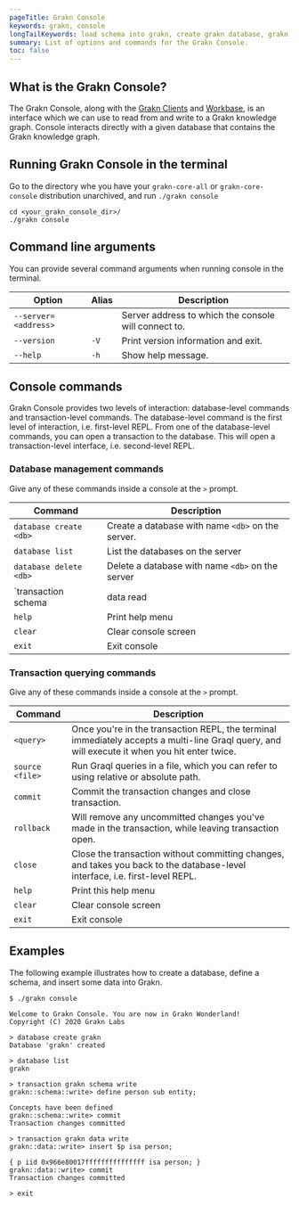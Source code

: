 ```yaml
---
pageTitle: Grakn Console
keywords: grakn, console
longTailKeywords: load schema into grakn, create grakn database, grakn console
summary: List of options and commands for the Grakn Console.
toc: false
---
```


## What is the Grakn Console?
The Grakn Console, along with the [Grakn Clients](../03-client-api/00-overview.md) and [Workbase](../07-workbase/00-overview.md), is an interface which we can use to read from and write to a Grakn knowledge graph. Console interacts directly with a given database that contains the Grakn knowledge graph.

## Running Grakn Console in the terminal

Go to the directory whe you have your `grakn-core-all` or `grakn-core-console` distribution unarchived, and run `./grakn console`
```
cd <your_grakn_console_dir>/
./grakn console
```

## Command line arguments

You can provide several command arguments when running console in the terminal.


| Option               | Alias | Description                                             |
|----------------------|-------|-------------------------------------------------------- |
| `--server=<address>` |       | Server address to which the console will connect to.    |
| `--version`          | `-V`  | Print version information and exit.                     |
| `--help`             | `-h`  | Show help message.                                      |

## Console commands

Grakn Console provides two levels of interaction: database-level commands and transaction-level commands. The database-level command is the first level of interaction, i.e. first-level REPL. From one of the database-level commands, you can open a transaction to the database. This will open a transaction-level interface, i.e. second-level REPL.

### Database management commands

Give any of these commands inside a console at the `>` prompt.

| Command                                   | Description                                                                                                            |
|-------------------------------------------|------------------------------------------------------------------------------------------------------------------------|
| `database create <db>`                    | Create a database with name `<db>` on the server.                                                                      |
| `database list`                           | List the databases on the server                                                                                       |
| `database delete <db>`                    | Delete a database with name `<db>` on the server                                                                       |
| `transaction <db> schema|data read|write` | Start a transaction to database `<db>` with session type `schema` or `data`, and transaction type `write` or `read`.   |
| `help`                                    | Print help menu                                                                                                        |
| `clear`                                   | Clear console screen                                                                                                   |
| `exit`                                    | Exit console                                                                                                           |

### Transaction querying commands

Give any of these commands inside a console at the `>` prompt.

| Command         | Description                                                                                                                                     |
|-----------------|-------------------------------------------------------------------------------------------------------------------------------------------------|
| `<query>`       | Once you're in the transaction REPL, the terminal immediately accepts a multi-line Graql query, and will execute it when you hit enter twice.   |
| `source <file>` | Run Graql queries in a file, which you can refer to using relative or absolute path.                                                            |
| `commit`        | Commit the transaction changes and close transaction.                                                                                           |
| `rollback`      | Will remove any uncommitted changes you've made in the transaction, while leaving transaction open.                                             |
| `close`         | Close the transaction without committing changes, and takes you back to the database-level interface, i.e. first-level REPL.                    |
| `help`          | Print this help menu                                                                                                                            |
| `clear`         | Clear console screen                                                                                                                            |
| `exit`          | Exit console                                                                                                                                    |

## Examples

The following example illustrates how to create a database, define a schema, and insert some data into Grakn.

<!-- test-ignore -->
```graql
$ ./grakn console

Welcome to Grakn Console. You are now in Grakn Wonderland!
Copyright (C) 2020 Grakn Labs

> database create grakn
Database 'grakn' created

> database list
grakn

> transaction grakn schema write
grakn::schema::write> define person sub entity;
                      
Concepts have been defined
grakn::schema::write> commit
Transaction changes committed

> transaction grakn data write
grakn::data::write> insert $p isa person;
                    
{ p iid 0x966e80017fffffffffffffff isa person; }
grakn::data::write> commit
Transaction changes committed

> exit
```
